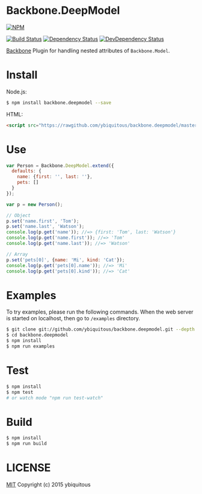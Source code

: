 # Backbone.DeepModel

[![NPM](https://nodei.co/npm/backbone.deepmodel.png?downloads=true)](https://nodei.co/npm/backbone.deepmodel/)

[![Build Status](https://travis-ci.org/ybiquitous/backbone.deepmodel.svg?branch=master)](https://travis-ci.org/ybiquitous/backbone.deepmodel)
[![Dependency Status](https://david-dm.org/ybiquitous/backbone.deepmodel.svg)](https://david-dm.org/ybiquitous/backbone.deepmodel)
[![DevDependency Status](https://david-dm.org/ybiquitous/backbone.deepmodel/dev-status.svg)](https://david-dm.org/ybiquitous/backbone.deepmodel#info=devDependencies)

[Backbone](http://backbonejs.org/) Plugin for handling nested attributes of `Backbone.Model`.

# Install

Node.js:
```sh
$ npm install backbone.deepmodel --save
```

HTML:
```html
<script src="https://rawgithub.com/ybiquitous/backbone.deepmodel/master/dist/backbone.deepmodel.js"></script>
```

# Use

```js
var Person = Backbone.DeepModel.extend({
  defaults: {
    name: {first: '', last: ''},
    pets: []
  }
});

var p = new Person();

// Object
p.set('name.first', 'Tom');
p.set('name.last', 'Watson');
console.log(p.get('name')); //=> {first: 'Tom', last: 'Watson'}
console.log(p.get('name.first')); //=> 'Tom'
console.log(p.get('name.last')); //=> 'Watson'

// Array
p.set('pets[0]', {name: 'Mi', kind: 'Cat'});
console.log(p.get('pets[0].name')); //=> 'Mi'
console.log(p.get('pets[0].kind')); //=> 'Cat'
```

# Examples

To try examples, please run the following commands.
When the web server is started on localhost, then go to `/examples` directory.

```sh
$ git clone git://github.com/ybiquitous/backbone.deepmodel.git --depth 1
$ cd backbone.deepmodel
$ npm install
$ npm run examples
```

# Test

```sh
$ npm install
$ npm test
# or watch mode "npm run test-watch"
```

# Build

```sh
$ npm install
$ npm run build
```

# LICENSE

[MIT](https://github.com/ybiquitous/backbone.deepmodel/blob/master/LICENSE) Copyright (c) 2015 ybiquitous
